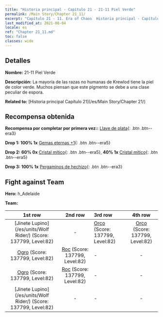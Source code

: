 ```yaml
---
title: "Historia principal - Capítulo 21 - 21-11 Piel Verde"
permalink: /Main Story/Chapter 21_11/
excerpt: "Capítulo 21 - 11. Era of Chaos  Historia principal - Capítulo 21_11. 21-11 Piel Verde"
last_modified_at: 2021-08-04
locale: es
ref: "Chapter 21_11.md"
toc: false
classes: wide
---
```


## Detalles

 **Nombre:** 21-11 Piel Verde

 **Descripción:** La mayoría de las razas no humanas de Krewlod tiene la piel de color verde. Muchos piensan que este pigmento se debe a una clase peculiar de espora.

 **Related to:** [Historia principal Capítulo 21](/es/Main Story/Chapter 21/)

## Recompensa obtenida

 **Recompensa por completar por primera vez::** [Llave de plata](/ItemsES/con_693/){: .btn .btn--era3}

 **Drop 1:** **100% 1x** [Gemas eternas +1](/ItemsES/mat_72/){: .btn .btn--era5}

 **Drop 2:** **60% 0x** [Cristal mítico](/ItemsES/mat_66/){: .btn .btn--era5}, **40% 1x** [Cristal mítico](/ItemsES/mat_66/){: .btn .btn--era5}

 **Drop 3:** **100% 1x** [Pergaminos de hechizo](/ItemsES/con_694/){: .btn .btn--era3}


## Fight against Team
 **Hero:** h_Adelaide

 **Team:**


  | 1st row | 2nd row | 3rd row | 4th row |
  |:----:|:----:|:----|:----:|
  | [Jinete Lupino](/es/units/Wolf Rider/) (Score: 137799, Level:82)  | - | [Orco](/es/units/Orc/) (Score: 137799, Level:82)  | [Orco](/es/units/Orc/) (Score: 137799, Level:82)  |
  | [Ogro](/es/units/Ogre/) (Score: 137799, Level:82)  | [Roc](/es/units/Roc/) (Score: 137799, Level:82)  | - | - |
  | [Ogro](/es/units/Ogre/) (Score: 137799, Level:82)  | [Roc](/es/units/Roc/) (Score: 137799, Level:82)  | - | - |
  | [Jinete Lupino](/es/units/Wolf Rider/) (Score: 137799, Level:82)  | - | - | - |


